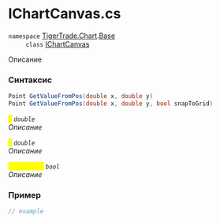 
# IChartCanvas.cs
`namespace` [TigerTrade.Chart](../../../../TigerTrade.Chart.md).[Base](../../../../TigerTrade.Chart/Base.md)  
&nbsp;&nbsp;&nbsp;&nbsp;&nbsp;&nbsp;&nbsp;&nbsp;&nbsp;`class` [IChartCanvas](../../IChartCanvas.cs.md)

Описание

### Синтаксис
```csharp
Point GetValueFromPos(double x, double y)
Point GetValueFromPos(double x, double y, bool snapToGrid)
```
<mark style="color:yellow;">`x`</mark> *`double`*  
 *Описание*  
  
<mark style="color:yellow;">`y`</mark> *`double`*  
 *Описание*  
  
<mark style="color:yellow;">`snapToGrid`</mark> *`bool`*  
 *Описание*  
  


### Пример  
```csharp
// example
```
                    
                    